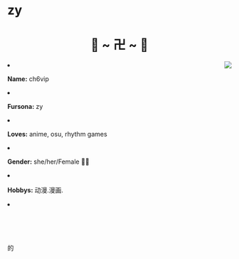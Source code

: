 # zy
<h1 align="center"> 🦊 ~ 卍 ~ 🦊 </h2>

  <div align="center">

<img src="https://64.media.tumblr.com/e1f1c97123ae217eb731500e502e0083/tumblr_n9dxcikmIU1qc9zfzo7_r1_250.gif" align="right">

  </div>

<li>

 <b>Name:</b> ch6vip</li>

<li>

<b>Fursona:</b> zy

</li>

<li>

<b>Loves:</b> anime, osu, rhythm games

</li>

<li>

<b>Gender:</b> she/her/Female 🏳️‍⚧️

</li>

<li>

<b>Hobbys:</b> 动漫.漫画.

</li>

<li>

<br><br><br>

</div>

<div>的
